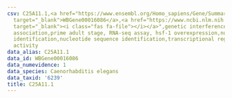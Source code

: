 ```yaml
---
csv: C25A11.1,<a href="https://www.ensembl.org/Homo_sapiens/Gene/Summary?db=core;g=WBGene00016086"
  target="_blank">WBGene00016086</a>,<a href="https://www.ncbi.nlm.nih.gov/pubmed/30894454"
  target="_blank"><i class="fas fa-file"></i></a>",genetic interference,functional
  association,prime adult stage, RNA-seq assay, hsf-1 overexpression,nucleotide sequence
  identification,nucleotide sequence identification,transcriptional regulation,down-regulates
  activity
data_alias: C25A11.1
data_id: WBGene00016086
data_numevidence: 1
data_species: Caenorhabditis elegans
data_taxid: '6239'
title: C25A11.1
---
```

